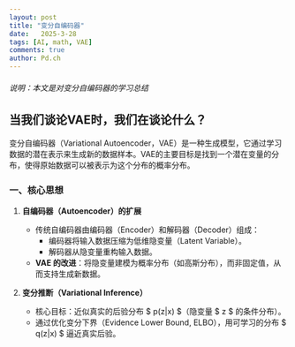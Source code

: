```yaml
---
layout: post
title: "变分自编码器"
date:   2025-3-28
tags: [AI, math, VAE]
comments: true
author: Pd.ch
---
```


###### 说明：本文是对变分自编码器的学习总结

<!-- more -->

## 当我们谈论VAE时，我们在谈论什么？
变分自编码器（Variational Autoencoder，VAE）是一种生成模型，它通过学习数据的潜在表示来生成新的数据样本。VAE的主要目标是找到一个潜在变量的分布，使得原始数据可以被表示为这个分布的概率分布。

### **一、核心思想**
1. **自编码器（Autoencoder）的扩展**  
   - 传统自编码器由编码器（Encoder）和解码器（Decoder）组成：  
     - 编码器将输入数据压缩为低维隐变量（Latent Variable）。  
     - 解码器从隐变量重构输入数据。  
   - **VAE 的改进**：将隐变量建模为概率分布（如高斯分布），而非固定值，从而支持生成新数据。

2. **变分推断（Variational Inference）**  
   - 核心目标：近似真实的后验分布 $ p(z|x) $（隐变量 $ z $ 的条件分布）。  
   - 通过优化变分下界（Evidence Lower Bound, ELBO），用可学习的分布 $ q(z|x) $ 逼近真实后验。
